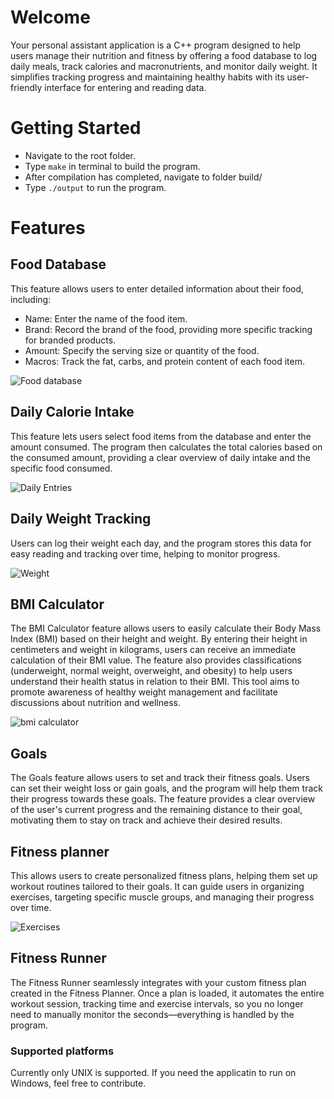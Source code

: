 # Welcome

Your personal assistant application is a C++ program designed to help users manage their nutrition and fitness by offering a food database to log daily meals, track calories and macronutrients, and monitor daily weight. It simplifies tracking progress and maintaining healthy habits with its user-friendly interface for entering and reading data.

# Getting Started

-   Navigate to the root folder.
-   Type `make` in terminal to build the program.
-   After compilation has completed, navigate to folder build/
-   Type `./output` to run the program.

# Features

## Food Database

This feature allows users to enter detailed information about their food, including:

-   Name: Enter the name of the food item.
-   Brand: Record the brand of the food, providing more specific tracking for branded products.
-   Amount: Specify the serving size or quantity of the food.
-   Macros: Track the fat, carbs, and protein content of each food item.

![Food database](https://i.imgur.com/OHHqiRl.png)

## Daily Calorie Intake

This feature lets users select food items from the database and enter the amount consumed. The program then calculates the total calories based on the consumed amount, providing a clear overview of daily intake and the specific food consumed.

![Daily Entries](https://i.imgur.com/dwYXomd.png)

## Daily Weight Tracking

Users can log their weight each day, and the program stores this data for easy reading and tracking over time, helping to monitor progress.

![Weight](https://i.imgur.com/0fDG1Zr.png)

## BMI Calculator

The BMI Calculator feature allows users to easily calculate their Body Mass Index (BMI) based on their height and weight. By entering their height in centimeters and weight in kilograms, users can receive an immediate calculation of their BMI value. The feature also provides classifications (underweight, normal weight, overweight, and obesity) to help users understand their health status in relation to their BMI. This tool aims to promote awareness of healthy weight management and facilitate discussions about nutrition and wellness.

![bmi calculator](https://i.imgur.com/AS9f4h2.png)

## Goals

The Goals feature allows users to set and track their fitness goals. Users can set their weight loss or gain goals, and the program will help them track their progress towards these goals. The feature provides a clear overview of the user's current progress and the remaining distance to their goal, motivating them to stay on track and achieve their desired results.

## Fitness planner

This allows users to create personalized fitness plans, helping them set up workout routines tailored to their goals. It can guide users in organizing exercises, targeting specific muscle groups, and managing their progress over time.

![Exercises](https://i.imgur.com/d5gISMj.png)

## Fitness Runner

The Fitness Runner seamlessly integrates with your custom fitness plan created in the Fitness Planner. Once a plan is loaded, it automates the entire workout session, tracking time and exercise intervals, so you no longer need to manually monitor the seconds—everything is handled by the program.

### Supported platforms

Currently only UNIX is supported. If you need the applicatin to run on Windows, feel free to contribute.

